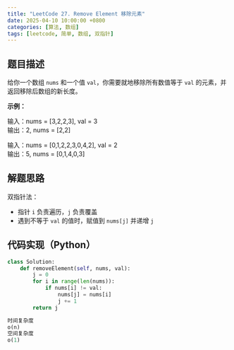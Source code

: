 ```yaml
---
title: "LeetCode 27. Remove Element 移除元素"
date: 2025-04-10 10:00:00 +0800
categories: [算法, 数组]
tags: [leetcode, 简单, 数组, 双指针]
---
```


## 题目描述

给你一个数组 `nums` 和一个值 `val`，你需要就地移除所有数值等于 `val` 的元素，并返回移除后数组的新长度。

**示例：**

输入：nums = [3,2,2,3], val = 3  
输出：2, nums = [2,2]

输入：nums = [0,1,2,2,3,0,4,2], val = 2  
输出：5, nums = [0,1,4,0,3]

## 解题思路

双指针法：

- 指针 `i` 负责遍历，`j` 负责覆盖
- 遇到不等于 `val` 的值时，赋值到 `nums[j]` 并递增 `j`

## 代码实现（Python）

```python
class Solution:
    def removeElement(self, nums, val):
        j = 0
        for i in range(len(nums)):
            if nums[i] != val:
                nums[j] = nums[i]
                j += 1
        return j

时间复杂度
o(n)
空间复杂度
o(1)